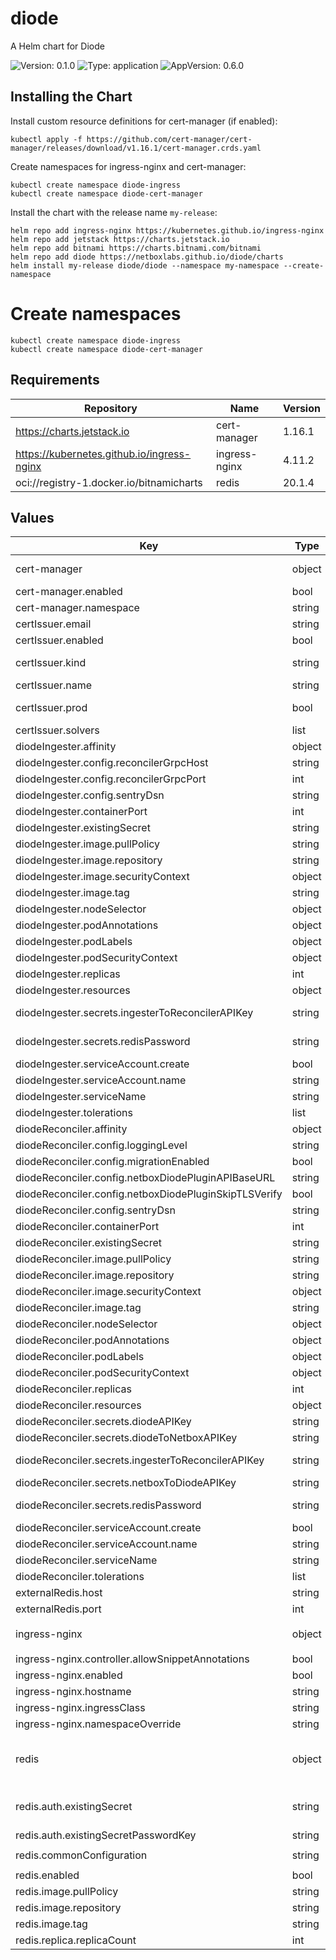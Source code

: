 # diode

A Helm chart for Diode

![Version: 0.1.0](https://img.shields.io/badge/Version-0.1.0-informational?style=flat-square) ![Type: application](https://img.shields.io/badge/Type-application-informational?style=flat-square) ![AppVersion: 0.6.0](https://img.shields.io/badge/AppVersion-0.6.0-informational?style=flat-square)

## Installing the Chart

Install custom resource definitions for cert-manager (if enabled):

```console
kubectl apply -f https://github.com/cert-manager/cert-manager/releases/download/v1.16.1/cert-manager.crds.yaml
```

Create namespaces for ingress-nginx and cert-manager:

```console
kubectl create namespace diode-ingress
kubectl create namespace diode-cert-manager
```

Install the chart with the release name `my-release`:

```console
helm repo add ingress-nginx https://kubernetes.github.io/ingress-nginx
helm repo add jetstack https://charts.jetstack.io
helm repo add bitnami https://charts.bitnami.com/bitnami
helm repo add diode https://netboxlabs.github.io/diode/charts
helm install my-release diode/diode --namespace my-namespace --create-namespace
```

# Create namespaces

```console
kubectl create namespace diode-ingress
kubectl create namespace diode-cert-manager
```

## Requirements

| Repository | Name | Version |
|------------|------|---------|
| https://charts.jetstack.io | cert-manager | 1.16.1 |
| https://kubernetes.github.io/ingress-nginx | ingress-nginx | 4.11.2 |
| oci://registry-1.docker.io/bitnamicharts | redis | 20.1.4 |

## Values

| Key | Type | Default | Description |
|-----|------|---------|-------------|
| cert-manager | object | `{"enabled":false,"namespace":"diode-cert-manager"}` | ref: https://github.com/cert-manager/cert-manager/blob/master/deploy/charts/cert-manager/values.yaml |
| cert-manager.enabled | bool | `false` | cert-manager enabled |
| cert-manager.namespace | string | `"diode-cert-manager"` | cert-manager namespace |
| certIssuer.email | string | `""` | email address for ACME registration |
| certIssuer.enabled | bool | `false` | enable certificate issuer creation |
| certIssuer.kind | string | `"Issuer"` | issuer kind (Issuer or ClusterIssuer) ref: https://cert-manager.io/docs/configuration/acme/ |
| certIssuer.name | string | `""` | issuer name |
| certIssuer.prod | bool | `false` | determines whether to use Let's Encrypt production or staging environment |
| certIssuer.solvers | list | `[{"http01":{"ingress":{"ingressClassName":"nginx"}}}]` | solvers for the issuer |
| diodeIngester.affinity | object | `{}` | custom affinity rules for the pod |
| diodeIngester.config.reconcilerGrpcHost | string | `"diode-reconciler"` | diode-reconciler gRPC host |
| diodeIngester.config.reconcilerGrpcPort | int | `8081` | diode-reconciler gRPC port |
| diodeIngester.config.sentryDsn | string | `""` | sentry DSN |
| diodeIngester.containerPort | int | `8081` | port to listen on |
| diodeIngester.existingSecret | string | `""` | existing secret for diode-ingester |
| diodeIngester.image.pullPolicy | string | `"IfNotPresent"` | image pull policy |
| diodeIngester.image.repository | string | `"netboxlabs/diode-ingester"` | image repository |
| diodeIngester.image.securityContext | object | `{}` | security context for the container |
| diodeIngester.image.tag | string | `"latest"` | image tag |
| diodeIngester.nodeSelector | object | `{}` | node selector for the pod |
| diodeIngester.podAnnotations | object | `{}` | additional pod annotations |
| diodeIngester.podLabels | object | `{}` | additional pod labels |
| diodeIngester.podSecurityContext | object | `{}` | additional pod security context |
| diodeIngester.replicas | int | `1` | number of replicas |
| diodeIngester.resources | object | `{}` | resources to allocate for the container |
| diodeIngester.secrets.ingesterToReconcilerAPIKey | string | `""` | API key for authentication between diode-ingester and diode-reconciler |
| diodeIngester.secrets.redisPassword | string | `""` | redis password, must match the password in the redis chart or external redis |
| diodeIngester.serviceAccount.create | bool | `true` | create service account |
| diodeIngester.serviceAccount.name | string | `"diode-ingester"` | service account name |
| diodeIngester.serviceName | string | `"diode-ingester"` | service name |
| diodeIngester.tolerations | list | `[]` | tolerations to use with node taints |
| diodeReconciler.affinity | object | `{}` | custom affinity rules for the pod |
| diodeReconciler.config.loggingLevel | string | `"DEBUG"` | logging level |
| diodeReconciler.config.migrationEnabled | bool | `true` | migration enabled |
| diodeReconciler.config.netboxDiodePluginAPIBaseURL | string | `"https://<NETBOX_BASE_URL>/api/plugins/diode"` | NetBox plugin API base URL |
| diodeReconciler.config.netboxDiodePluginSkipTLSVerify | bool | `false` | NetBox plugin skip TLS verify |
| diodeReconciler.config.sentryDsn | string | `""` | sentry DSN |
| diodeReconciler.containerPort | int | `8081` | port to listen on |
| diodeReconciler.existingSecret | string | `""` | existing secret for diode-ingester |
| diodeReconciler.image.pullPolicy | string | `"IfNotPresent"` | image pull policy |
| diodeReconciler.image.repository | string | `"netboxlabs/diode-reconciler"` | image repository |
| diodeReconciler.image.securityContext | object | `{}` | security context for the container |
| diodeReconciler.image.tag | string | `"latest"` | image tag |
| diodeReconciler.nodeSelector | object | `{}` | node selector for the pod |
| diodeReconciler.podAnnotations | object | `{}` | additional pod annotations |
| diodeReconciler.podLabels | object | `{}` | additional pod labels |
| diodeReconciler.podSecurityContext | object | `{}` | additional pod security context |
| diodeReconciler.replicas | int | `1` | number of replicas |
| diodeReconciler.resources | object | `{}` |  |
| diodeReconciler.secrets.diodeAPIKey | string | `""` | API key for authentication of diode ingestion requests |
| diodeReconciler.secrets.diodeToNetboxAPIKey | string | `""` | API key for authentication between diode and NetBox API |
| diodeReconciler.secrets.ingesterToReconcilerAPIKey | string | `""` | API key for authentication between diode-ingester and diode-reconciler |
| diodeReconciler.secrets.netboxToDiodeAPIKey | string | `""` | API key for authentication between NetBox API and diode |
| diodeReconciler.secrets.redisPassword | string | `""` | redis password, must match the password in the redis chart or external redis |
| diodeReconciler.serviceAccount.create | bool | `true` | create service account |
| diodeReconciler.serviceAccount.name | string | `"diode-reconciler"` | service account name |
| diodeReconciler.serviceName | string | `"diode-reconciler"` | service name |
| diodeReconciler.tolerations | list | `[]` | tolerations to use with node taints |
| externalRedis.host | string | `""` | external redis host |
| externalRedis.port | int | `6379` | external redis port |
| ingress-nginx | object | `{"controller":{"allowSnippetAnnotations":true},"enabled":true,"hostname":"","ingressClass":"nginx","namespaceOverride":"diode-ingress"}` | ref: https://github.com/kubernetes/ingress-nginx/blob/main/charts/ingress-nginx/values.yaml |
| ingress-nginx.controller.allowSnippetAnnotations | bool | `true` | allow snippet annotations |
| ingress-nginx.enabled | bool | `true` | ingress-nginx enabled |
| ingress-nginx.hostname | string | `""` | hostname |
| ingress-nginx.ingressClass | string | `"nginx"` | ingress class |
| ingress-nginx.namespaceOverride | string | `"diode-ingress"` | override ingress-nginx namespace |
| redis | object | `{"auth":{"existingSecret":"diode-ingester-secret","existingSecretPasswordKey":"REDIS_PASSWORD"},"commonConfiguration":"appendonly yes\nsave 60 1\nloadmodule /opt/redis-stack/lib/rejson.so\nloadmodule /opt/redis-stack/lib/redisearch.so","enabled":true,"image":{"pullPolicy":"IfNotPresent","repository":"redis/redis-stack-server","tag":"latest"},"replica":{"replicaCount":1}}` | ref: https://github.com/bitnami/charts/blob/main/bitnami/redis/values.yaml |
| redis.auth.existingSecret | string | `"diode-ingester-secret"` | existing secret for redis password, either diodeIngester.existingSecret, diode-ingester-secret (created from diodeIngester.secrets) or your custom secret |
| redis.auth.existingSecretPasswordKey | string | `"REDIS_PASSWORD"` | existing secret key for redis password |
| redis.commonConfiguration | string | `"appendonly yes\nsave 60 1\nloadmodule /opt/redis-stack/lib/rejson.so\nloadmodule /opt/redis-stack/lib/redisearch.so"` | redis configuration |
| redis.enabled | bool | `true` | redis enabled |
| redis.image.pullPolicy | string | `"IfNotPresent"` | redis image pull policy |
| redis.image.repository | string | `"redis/redis-stack-server"` | redis image repository |
| redis.image.tag | string | `"latest"` | redis image tag |
| redis.replica.replicaCount | int | `1` | number of redis replicas |